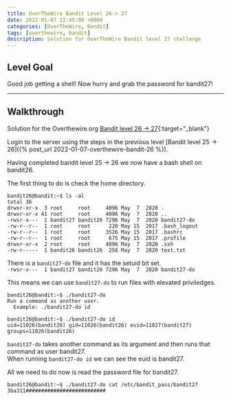 ```yaml
---
title: OverTheWire Bandit Level 26-> 27
date: 2022-01-07 22:45:00 +0000
categories: [OverTheWire, Bandit]
tags: [overthewire, bandit]
description: Solution for OverTheWire Bandit level 27 challenge
---
```


## Level Goal

Good job getting a shell! Now hurry and grab the password for bandit27!

---

## Walkthrough

Solution for the Overthewire.org [Bandit level 26 -> 27](https://overthewire.org/wargames/bandit/bandit27.html){:target="\_blank"}

Login to the server using the steps in the previous level [Bandit level 25 -> 26]({% post_url 2022-01-07-overthewire-bandit-26 %}).

Having completed bandit level 25 -> 26 we now have a bash shell on bandit26.

The first thing to do is check the home directory.

```console
bandit26@bandit:~$ ls -al
total 36
drwxr-xr-x  3 root     root     4096 May  7  2020 .
drwxr-xr-x 41 root     root     4096 May  7  2020 ..
-rwsr-x---  1 bandit27 bandit26 7296 May  7  2020 bandit27-do
-rw-r--r--  1 root     root      220 May 15  2017 .bash_logout
-rw-r--r--  1 root     root     3526 May 15  2017 .bashrc
-rw-r--r--  1 root     root      675 May 15  2017 .profile
drwxr-xr-x  2 root     root     4096 May  7  2020 .ssh
-rw-r-----  1 bandit26 bandit26  258 May  7  2020 text.txt
```

There is a `bandit27-do` file and it has the setuid bit set.  
```-rwsr-x---  1 bandit27 bandit26 7296 May  7  2020 bandit27-do```

This means we can use `bandit27-do` to run files with elevated priviledges.

```console
bandit26@bandit:~$ ./bandit27-do
Run a command as another user.
  Example: ./bandit27-do id

bandit26@bandit:~$ ./bandit27-do id
uid=11026(bandit26) gid=11026(bandit26) euid=11027(bandit27) groups=11026(bandit26)
```

`bandit27-do` takes another command as its argument and then runs that command as user bandit27.  
When running `bandit27-do id` we can see the euid is bandit27.

All we need to do now is read the password file for bandit27.

```console
bandit26@bandit:~$ ./bandit27-do cat /etc/bandit_pass/bandit27
3ba311##########################
```
